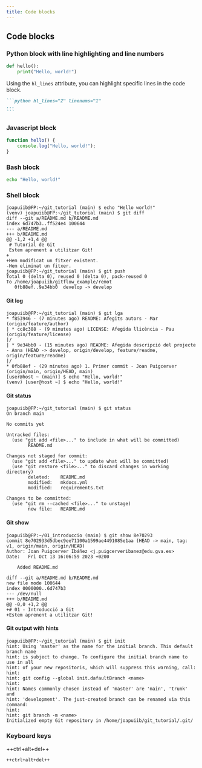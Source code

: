 ```yaml
---
title: Code blocks
---
```


## Code blocks
### Python block with line highlighting and line numbers
```python hl_lines="2" linenums="1"
def hello():
    print("Hello, world!")
```

Using the `hl_lines` attribute, you can highlight specific
lines in the code block.
````md
```python hl_lines="2" linenums="1"
...
```
````

### Javascript block
```javascript
function hello() {
    console.log("Hello, world!");
}
```

### Bash block
```bash
echo "Hello, world!"
```

### Shell block
```shellconsole
joapuiib@FP:~/git_tutorial (main) $ echo "Hello world!"
(venv) joapuiib@FP:~/git_tutorial (main) $ git diff
diff --git a/README.md b/README.md
index 6d747b3..ff524e4 100644
--- a/README.md
+++ b/README.md
@@ -1,2 +1,4 @@
 # Tutorial de Git
 Estem aprenent a utilitzar Git!
+
+Hem modificat un fitxer existent.
-Hem eliminat un fitxer.
joapuiib@FP:~/git_tutorial (main) $ git push
Total 0 (delta 0), reused 0 (delta 0), pack-reused 0
To /home/joapuiib/gitflow_example/remot
   0fb88ef..9e34bb0  develop -> develop
```

#### Git log
```shellconsole
joapuiib@FP:~/git_tutorial (main) $ git lga
* f853946 - (7 minutes ago) README: Afegits autors - Mar (origin/feature/author)
| * cc8c388 - (9 minutes ago) LICENSE: Afegida llicència - Pau (origin/feature/license)
|/  
| * 9e34bb0 - (15 minutes ago) README: Afegida descripció del projecte - Anna (HEAD -> develop, origin/develop, feature/readme, origin/feature/readme)
|/  
* 0fb88ef - (29 minutes ago) 1. Primer commit - Joan Puigcerver (origin/main, origin/HEAD, main)
[user@host ~ (main)] $ echo "Hello, world!"
(venv) [user@host ~] $ echo "Hello, world!"
```

#### Git status
```shellconsole
joapuiib@FP:~/git_tutorial (main) $ git status
On branch main

No commits yet

Untracked files:
  (use "git add <file>..." to include in what will be committed)
        README.md

Changes not staged for commit:
  (use "git add <file>..." to update what will be committed)
  (use "git restore <file>..." to discard changes in working directory)
        deleted:    README.md
	    modified:   mkdocs.yml
	    modified:   requirements.txt

Changes to be committed:
  (use "git rm --cached <file>..." to unstage)
        new file:   README.md
```

#### Git show
```shellconsole
joapuiib@FP:~/01_introduccio (main) $ git show 8e70293
commit 8e702933d5dbec9ee71100a1599ae4491085e1aa (HEAD -> main, tag: v1, origin/main, origin/HEAD)
Author: Joan Puigcerver Ibáñez <j.puigcerveribanez@edu.gva.es>
Date:   Fri Oct 13 16:06:59 2023 +0200

    Added README.md

diff --git a/README.md b/README.md
new file mode 100644
index 0000000..6d747b3
--- /dev/null
+++ b/README.md
@@ -0,0 +1,2 @@
+# 01 - Introducció a Git
+Estem aprenent a utilitzar Git!
```

#### Git output with hints
```shellconsole
joapuiib@FP:~/git_tutorial (main) $ git init
hint: Using 'master' as the name for the initial branch. This default branch name
hint: is subject to change. To configure the initial branch name to use in all
hint: of your new repositoris, which will suppress this warning, call:
hint:
hint: git config --global init.dafaultBranch <name>
hint:
hint: Names commonly chosen instead of 'master' are 'main', 'trunk' and
hint: 'development'. The just-created branch can be renamed via this command:
hint:
hint: git branch -m <name>
Initialized empty Git repository in /home/joapuiib/git_tutorial/.git/
```

### Keyboard keys
++ctrl+alt+del++

```md
++ctrl+alt+del++
```
